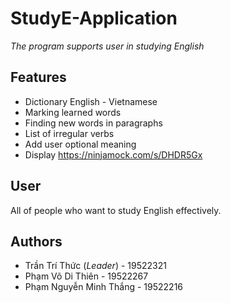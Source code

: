 # **StudyE-Application**
*The program supports user in studying English*
## Features
- Dictionary English - Vietnamese
- Marking learned words
- Finding new words in paragraphs
- List of irregular verbs
- Add user optional meaning
- Display https://ninjamock.com/s/DHDR5Gx

## User
All of people who want to study English effectively.
## Authors
- Trần Trí Thức (*Leader*) - 19522321
- Phạm Võ Di Thiên - 19522267
- Phạm Nguyễn Minh Thắng - 19522216
